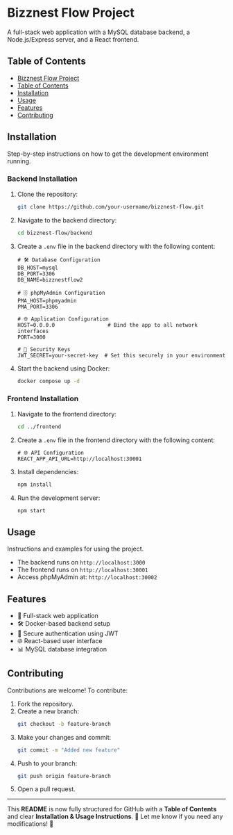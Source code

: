 # Bizznest Flow Project

A full-stack web application with a MySQL database backend, a Node.js/Express server, and a React frontend.

## Table of Contents

- [Bizznest Flow Project](#bizznest-flow-project)
- [Table of Contents](#table-of-contents)
- [Installation](#installation)
- [Usage](#usage)
- [Features](#features)
- [Contributing](#contributing)


## Installation

Step-by-step instructions on how to get the development environment running.

### Backend Installation

1. Clone the repository:
    ```sh
    git clone https://github.com/your-username/bizznest-flow.git
    ```
2. Navigate to the backend directory:
    ```sh
    cd bizznest-flow/backend
    ```
3. Create a `.env` file in the backend directory with the following content:
    ```env
    # 🛠 Database Configuration
    DB_HOST=mysql
    DB_PORT=3306
    DB_NAME=bizznestflow2

    # 🗄️ phpMyAdmin Configuration
    PMA_HOST=phpmyadmin
    PMA_PORT=3306

    # 🌐 Application Configuration
    HOST=0.0.0.0                 # Bind the app to all network interfaces
    PORT=3000

    # 🔐 Security Keys
    JWT_SECRET=your-secret-key  # Set this securely in your environment
    ```
4. Start the backend using Docker:
    ```sh
    docker compose up -d
    ```

### Frontend Installation

1. Navigate to the frontend directory:
    ```sh
    cd ../frontend
    ```
2. Create a `.env` file in the frontend directory with the following content:
    ```env
    # 🌐 API Configuration
    REACT_APP_API_URL=http://localhost:30001
    ```
3. Install dependencies:
    ```sh
    npm install
    ```
4. Run the development server:
    ```sh
    npm start
    ```

## Usage

Instructions and examples for using the project.

- The backend runs on `http://localhost:3000`
- The frontend runs on `http://localhost:30001`
- Access phpMyAdmin at: `http://localhost:30002`

## Features

- 🚀 Full-stack web application
- 🛠 Docker-based backend setup
- 🔐 Secure authentication using JWT
- 🌐 React-based user interface
- 📊 MySQL database integration

## Contributing

Contributions are welcome! To contribute:

1. Fork the repository.
2. Create a new branch:
    ```sh
    git checkout -b feature-branch
    ```
3. Make your changes and commit:
    ```sh
    git commit -m "Added new feature"
    ```
4. Push to your branch:
    ```sh
    git push origin feature-branch
    ```
5. Open a pull request.


---

This **README** is now fully structured for GitHub with a **Table of Contents** and clear **Installation & Usage Instructions**. 🚀 Let me know if you need any modifications! 🎉



